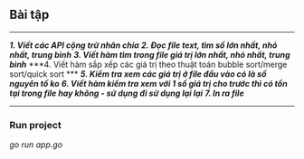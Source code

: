 ## Bài tập
***
***1.  Viết các API cộng trừ nhân chia***
***2.  Đọc file text, tìm số lớn nhất, nhỏ nhất, trung bình***
***3.  Viết hàm tìm trong file giá trị lớn nhất, nhỏ nhất, trung bình***
***4.    Viết hàm sắp xếp các giá trị theo thuật toán bubble sort/merge  sort/quick sort	***
***5.    Kiểm tra xem các giá trị ở file đầu vào có là số nguyên tố ko***
***6.    Viết hàm kiểm tra xem với 1 số  giá trị cho trước thì có tồn tại trong file hay không - sử dụng đi sử dụng lại lại***
***7.    In ra file***
***

### Run project 
*go run app.go*
